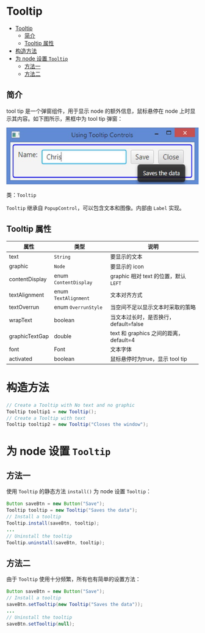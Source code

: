 # Tooltip

- [Tooltip](#tooltip)
  - [简介](#%e7%ae%80%e4%bb%8b)
  - [Tooltip 属性](#tooltip-%e5%b1%9e%e6%80%a7)
- [构造方法](#%e6%9e%84%e9%80%a0%e6%96%b9%e6%b3%95)
- [为 node 设置 `Tooltip`](#%e4%b8%ba-node-%e8%ae%be%e7%bd%ae-tooltip)
  - [方法一](#%e6%96%b9%e6%b3%95%e4%b8%80)
  - [方法二](#%e6%96%b9%e6%b3%95%e4%ba%8c)

## 简介

tool tip 是一个弹窗组件，用于显示 node 的额外信息，鼠标悬停在 node 上时显示其内容。如下图所示，黑框中为 tool tip 弹窗：

![](images/2019-12-03-20-43-51.png)

类：`Tooltip`

`Tooltip` 继承自 `PopupControl`，可以包含文本和图像。内部由 `Label` 实现。

## Tooltip 属性

| 属性           | 类型                  | 说明                                   |
| -------------- | --------------------- | -------------------------------------- |
| text           | `String`              | 要显示的文本                           |
| graphic        | `Node`                | 要显示的 icon                          |
| contentDisplay | enum `ContentDisplay` | graphic 相对 text 的位置，默认 `LEFT`  |
| textAlignment  | enum `TextAlignment`  | 文本对齐方式                           |
| textOverrun    | enum `OverrunStyle`   | 当空间不足以显示文本时采取的策略       |
| wrapText       | boolean               | 当文本过长时，是否换行，default=false  |
| graphicTextGap | double                | text 和 graphics 之间的距离，default=4 |
| font           | Font                  | 文本字体                               |
| activated      | boolean               | 鼠标悬停时为true，显示 tool tip        |

# 构造方法
```java
// Create a Tooltip with No text and no graphic
Tooltip tooltip1 = new Tooltip();
// Create a Tooltip with text
Tooltip tooltip2 = new Tooltip("Closes the window");
```

# 为 node 设置 `Tooltip`

## 方法一
使用 `Tooltip` 的静态方法 `install()` 为 node 设置 `Tooltip`：
```java
Button saveBtn = new Button("Save");
Tooltip tooltip = new Tooltip("Saves the data");
// Install a tooltip
Tooltip.install(saveBtn, tooltip);
...
// Uninstall the tooltip
Tooltip.uninstall(saveBtn, tooltip);
```

## 方法二
由于 `Tooltip` 使用十分频繁，所有也有简单的设置方法：
```java
Button saveBtn = new Button("Save");
// Install a tooltip
saveBtn.setTooltip(new Tooltip("Saves the data"));
...
// Uninstall the tooltip
saveBtn.setTooltip(null);
```